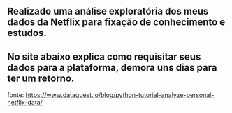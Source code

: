## Realizado uma análise exploratória dos meus dados da Netflix para fixação de conhecimento e estudos.

## No site abaixo explica como requisitar seus dados para a plataforma, demora uns dias para ter um retorno.
fonte: https://www.dataquest.io/blog/python-tutorial-analyze-personal-netflix-data/
